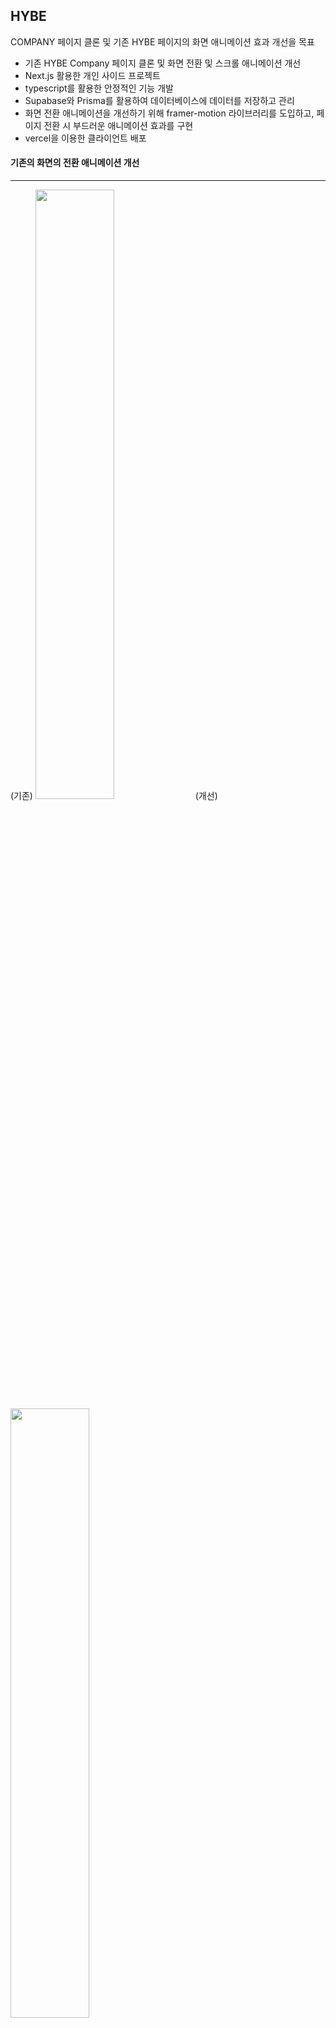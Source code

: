 ## HYBE

COMPANY 페이지 클론 및 기존 HYBE 페이지의 화면 애니메이션 효과 개선을 목표

- 기존 HYBE Company 페이지 클론 및 화면 전환 및 스크롤 애니메이션 개선
- Next.js 활용한 개인 사이드 프로젝트
- typescript를 활용한 안정적인 기능 개발
- Supabase와 Prisma를 활용하여 데이터베이스에 데이터를 저장하고 관리
- 화면 전환 애니메이션을 개선하기 위해 framer-motion 라이브러리를 도입하고, 페이지 전환 시 부드러운 애니메이션 효과를 구현
- vercel을 이용한 클라이언트 배포

#### 기존의 화면의 전환 애니메이션 개선

<hr/>
(기존)
<img width="50%" src="![1](https://github.com/HY2OK/hybe-clone/assets/27201254/85f59840-81c0-46a9-a49d-3fc55c1b829f)" />
(개선)
<img width="50%" src="![2](https://github.com/HY2OK/hybe-clone/assets/27201254/93c336db-a0f7-4636-9aab-6f506a6d48eb)" />
  
#### 기존의 화면의 스크롤 애니메이션 개선

<hr/>
(기존)
<img width="50%" src="![3](https://github.com/HY2OK/hybe-clone/assets/27201254/dfe658d7-694b-4826-8be0-dc222be8c2c8)" />
(개선)
<img width="50%" src="![5](https://github.com/HY2OK/hybe-clone/assets/27201254/225d2935-e828-42f1-bb2e-d84be2fc2777)" />

